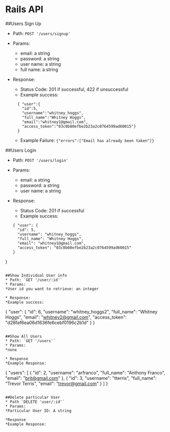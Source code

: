 # Rails API

##Users Sign Up
* Path: `POST '/users/signup'`
* Params:
  * email: a string
  * password: a string
  * user name: a string
  * full name: a string

* Response:
  * Status Code: 201 if successful, 422 if unsuccessful
  * Example success:
  ``` 
    { "user":{
      "id":5,
      "username":"whitney_hoggs",
      "full_name":"Whitney Hoggs",
      "email":"whitney1@gmail.com",
      "access_token":"03c0b80efbe2b23a2c0764599ad60015"}
    }
   ```
  * Example Failure:
  ```{"errors":["Email has already been taken"]}```

##Users Login
* Path: `POST '/users/login'`
* Params:
  * email: a string
  * password: a string
  * user name: a string

* Response:
  * Status Code: 201 if successful
  * Example success:
  ``` 
  { "user": {
    "id": 5,
    "username": "whitney_hoggs",
    "full_name": "Whitney Hoggs",
    "email": "whitney1@gmail.com",
    "access_token": "03c0b80efbe2b23a2c0764599ad60015"
  }
}
  ```

##Show Individual User info
* Path: `GET '/user/:id'`
* Params:
  *User id you want to retrieve: an integer

* Response:
  *Example success: 
  ``` 
  {
    "user": {
    "id": 6,
    "username": "whitney_hoggs2",
    "full_name": "Whitney Hoggs",
    "email": "whitney2@gmail.com",
    "access_token": "d28faf6ea06d1636fe6cebf0196c2b1d"
  }
}
  ```

##Show All Users
* Path: `GET '/users'`
* Params:
  *none

* Response
  *Example Response:
  ``` 
  {
  "users": [
    {
      "id": 2,
      "username": "arfranco",
      "full_name": "Anthony Franco",
      "email": "brit@gmail.com"
    },
    {
      "id": 3,
      "username": "tterris",
      "full_name": "Trevor Terris",
      "email": "trevor@gmail.com"
    }
  ]
}
  ```

##Delete particular User
* Path `DELETE 'user/:id'`
* Params: 
  *Particular User ID: A string

*Response
  *Example Response:






